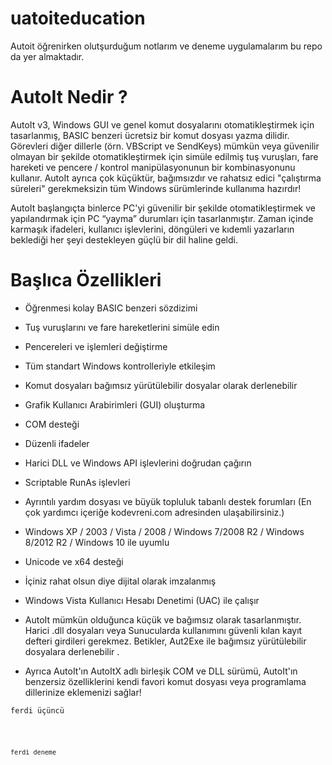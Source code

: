 # uatoiteducation
Autoit öğrenirken olutşurduğum notlarım ve deneme uygulamalarım bu repo da yer almaktadır.

# AutoIt Nedir ?

AutoIt v3, Windows GUI ve genel komut dosyalarını otomatikleştirmek için tasarlanmış, BASIC benzeri ücretsiz bir komut dosyası yazma dilidir. Görevleri diğer dillerle (örn. VBScript ve SendKeys) mümkün veya güvenilir olmayan bir şekilde otomatikleştirmek için simüle edilmiş tuş vuruşları, fare hareketi ve pencere / kontrol manipülasyonunun bir kombinasyonunu kullanır. AutoIt ayrıca çok küçüktür, bağımsızdır ve rahatsız edici "çalıştırma süreleri" gerekmeksizin tüm Windows sürümlerinde kullanıma hazırdır!

AutoIt başlangıçta binlerce PC'yi güvenilir bir şekilde otomatikleştirmek ve yapılandırmak için PC “yayma” durumları için tasarlanmıştır. Zaman içinde karmaşık ifadeleri, kullanıcı işlevlerini, döngüleri ve kıdemli yazarların beklediği her şeyi destekleyen güçlü bir dil haline geldi.

# Başlıca Özellikleri

- Öğrenmesi kolay BASIC benzeri sözdizimi
- Tuş vuruşlarını ve fare hareketlerini simüle edin
- Pencereleri ve işlemleri değiştirme
- Tüm standart Windows kontrolleriyle etkileşim
- Komut dosyaları bağımsız yürütülebilir dosyalar olarak derlenebilir
- Grafik Kullanıcı Arabirimleri (GUI) oluşturma
- COM desteği
- Düzenli ifadeler
- Harici DLL ve Windows API işlevlerini doğrudan çağırın
- Scriptable RunAs işlevleri
- Ayrıntılı yardım dosyası ve büyük topluluk tabanlı destek forumları (En çok yardımcı içeriğe kodevreni.com adresinden ulaşabilirsiniz.)
- Windows XP / 2003 / Vista / 2008 / Windows 7/2008 R2 / Windows 8/2012 R2 / Windows 10 ile uyumlu
- Unicode ve x64 desteği
- İçiniz rahat olsun diye dijital olarak imzalanmış
- Windows Vista Kullanıcı Hesabı Denetimi (UAC) ile çalışır
- AutoIt mümkün olduğunca küçük ve bağımsız olarak tasarlanmıştır. Harici .dll dosyaları veya Sunucularda kullanımını güvenli kılan kayıt defteri girdileri gerekmez. Betikler, Aut2Exe ile bağımsız yürütülebilir dosyalara derlenebilir .

- Ayrıca AutoIt'ın AutoItX adlı birleşik COM ve DLL sürümü, AutoIt'ın benzersiz özelliklerini kendi favori komut dosyası veya programlama dillerinize eklemenizi sağlar!

``` 
ferdi üçüncü
``` 


<code>

	ferdi deneme

</code>
